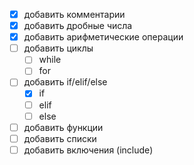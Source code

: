 - [X] добавить комментарии
- [X] добавить дробные числа
- [X] добавить арифметические операции
- [ ] добавить циклы
	- [ ] while
	- [ ] for
- [ ] добавить if/elif/else
	- [X] if
	- [ ] elif
	- [ ] else
- [ ] добавить функции
- [ ] добавить списки
- [ ] добавить включения (include) 